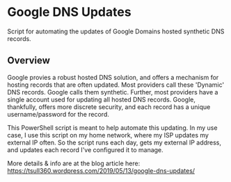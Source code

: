 # Google DNS Updates

Script for automating the updates of Google Domains hosted synthetic DNS records.

## Overview
Google provies a robust hosted DNS solution, and offers a mechanism for hosting records that are often updated. Most providers call these 'Dynamic' DNS records. Google calls them synthetic. Further, most providers have a single account used for updating all hosted DNS records. Google, thankfully, offers more discrete security, and each record has a unique username/password for the record.

This PowerShell script is meant to help automate this updating. In my use case, I use this script on my home network, where my ISP updates my external IP often. So the script runs each day, gets my external IP address, and updates each record I've configured it to manage.

More details & info are at the blog article here: https://tsull360.wordpress.com/2019/05/13/google-dns-updates/
